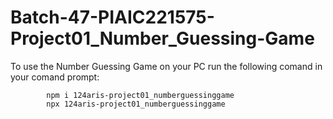 # Batch-47-PIAIC221575-Project01_Number_Guessing-Game
To use the Number Guessing Game on your PC run the following comand in your comand prompt:
		
  			npm i 124aris-project01_numberguessinggame
			npx 124aris-project01_numberguessinggame